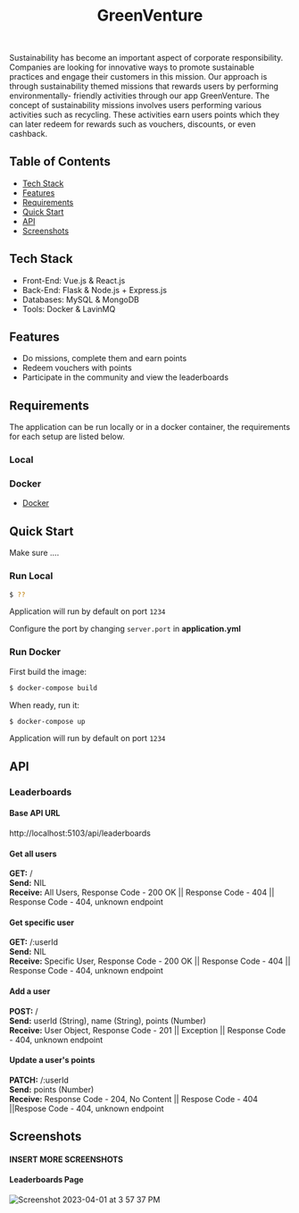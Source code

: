 <h1 align="center"> GreenVenture </h1> <br>

<p>
Sustainability has become an important aspect of corporate responsibility. Companies are looking for innovative ways to promote sustainable practices   and engage their customers in this mission. Our approach is through sustainability themed missions that rewards users by performing environmentally-     friendly activities through our app GreenVenture. The concept of sustainability missions involves users performing various activities such as recycling. These activities earn users points which they can later redeem for rewards such as vouchers, discounts, or even cashback. 
</p>

## Table of Contents

- [Tech Stack](#tech-stack)
- [Features](#features)
- [Requirements](#requirements)
- [Quick Start](#quick-start)
- [API](#requirements)
- [Screenshots](#screenshots)

## Tech Stack
* Front-End: Vue.js & React.js
* Back-End: Flask & Node.js + Express.js
* Databases: MySQL & MongoDB
* Tools: Docker & LavinMQ

## Features

* Do missions, complete them and earn points
* Redeem vouchers with points
* Participate in the community and view the leaderboards


## Requirements
The application can be run locally or in a docker container, the requirements for each setup are listed below.


### Local


### Docker
* [Docker](https://www.docker.com/get-docker)

## Quick Start
Make sure ....

### Run Local
```bash
$ ??
```

Application will run by default on port `1234`

Configure the port by changing `server.port` in __application.yml__


### Run Docker

First build the image:
```bash
$ docker-compose build
```

When ready, run it:
```bash
$ docker-compose up
```

Application will run by default on port `1234`


## API

### Leaderboards
#### Base API URL
http://localhost:5103/api/leaderboards

#### Get all users
**GET:** /<br>
**Send:** NIL <br>
**Receive:** All Users, Response Code - 200 OK || Response Code - 404 || Response Code - 404, unknown endpoint

#### Get specific user
**GET:** /:userId <br>
**Send:** NIL <br>
**Receive:** Specific User, Response Code - 200 OK || Response Code - 404 || Response Code - 404, unknown endpoint

#### Add a user
**POST:** / <br>
**Send:** userId (String), name (String), points (Number)<br>
**Receive:**  User Object, Response Code - 201 || Exception || Response Code - 404, unknown endpoint

#### Update a user's points
**PATCH:** /:userId <br>
**Send:** points (Number) <br>
**Receive:** Response Code - 204, No Content || Respose Code - 404 ||Respose Code - 404, unknown endpoint

## Screenshots
#### INSERT MORE SCREENSHOTS

#### Leaderboards Page
![Screenshot 2023-04-01 at 3 57 37 PM](https://user-images.githubusercontent.com/86020207/229273581-a90da9d4-1453-4e09-b278-be2adc280f2f.png)
